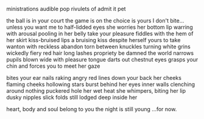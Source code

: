 ministrations
audible pop
rivulets of
admit it
pet

the ball is in your court
the game is on
the choice is yours
I don't bite... unless you want me to
half-lidded eyes
she worries her bottom lip
warring with
arousal pooling in her belly
take your pleasure
fiddles with the hem of her skirt
kiss-bruised lips
a bruising kiss
despite herself
yours to take
wanton
with reckless abandon
torn between
knuckles turning white
grins wickedly
fiery red hair
long lashes
propriety be damned
the world narrows
pupils blown wide with pleasure
tongue darts out
chestnut eyes
grasps your chin and forces you to meet her gaze

bites your ear
nails raking angry red lines down your back
her cheeks flaming
cheeks hollowing
stars burst behind her eyes
inner walls clenching around nothing
puckered hole
her wet heat
she whimpers, biting her lip
dusky nipples
slick folds
still lodged deep inside her

heart, body and soul belong to you
the night is still young
...for now.